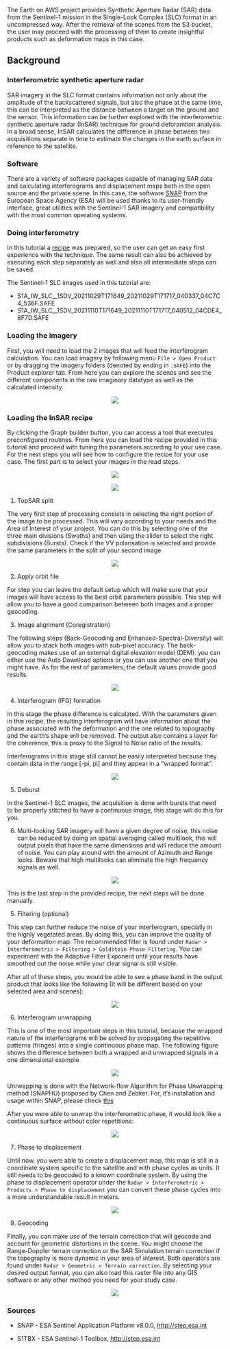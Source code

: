 The Earth on AWS project provides Synthetic Aperture Radar (SAR) data from the Sentinel-1 mission in the Single-Look Complex (SLC) format in an uncompressed way. After the retrieval of the scenes from the S3 bucket, the user may proceed with the processing of them to create insightful products such as deformation maps in this case.

## Background

### Interferometric synthetic aperture radar

SAR imagery in the SLC format contains information not only about the amplitude of the backscattered signals, but also the phase at the same time, this can be interpreted as the distance between a target on the ground and the sensor. This information can be further explored with the interferometric synthetic aperture radar (InSAR) technique for ground deforamtion analysis. In a broad sense, InSAR calculates the difference in phase between two acquisitions separate in time to estimate the changes in the earth surface in reference to the satellite.

### Software
There are a variety of software packages capable of managing SAR data and calculating interferograms and displacement maps both in the open source and the private scene. In this case, the software [SNAP](https://step.esa.int/main/download/snap-download/)  from the European Space Agency (ESA) will be used thanks to its user-friendly interface, great utilities with the Sentinel-1 SAR imagery and compatibility with the most common operating systems.


### Doing interferometry
In this tutorial a [recipe](./recipes/Sentinel_1_Interferogram_formation.xml) was prepared, so the user can get an easy first experience with the technique. The same result can also be achieved by executing each step separately as well and also all intermediate steps can be saved.

The Sentinel-1 SLC images used in this tutorial are:
- S1A_IW_SLC__1SDV_20211029T171649_20211029T171717_040337_04C7C4_536F.SAFE
- S1A_IW_SLC__1SDV_20211110T171649_20211110T171717_040512_04CDE4_8F7D.SAFE

### Loading the imagery
First, you will need to load the 2 images that will feed the interferogram calculation. You can load imagery by following menu `File > Open Product` or by dragging the imagery folders (denoted by ending in `.SAFE`) into the Product explorer tab. From here you can explore the scenes and see the different components in the raw imaginary datatype as well as the calculated intensity.

<p align="center">
<img src="./source/load_imagery.png">
</p>

### Loading the InSAR recipe
By clicking the Graph builder button, you can access a tool that executes preconfigured routines. From here you can load the recipe provided in this tutorial and proceed with tuning the parameters according to your use case. For the next steps you will see how to configure the recipe for your use case. The first part is to select your images in the read steps.

<p align="center">
<img src="./source/graph_viewer.png">
</p>

<p align="center">
<img src="./source/recipe.png">
</p>

1. TopSAR split

The very first step of processing consists in selecting the right portion of the image to be processed. This will vary according to your needs and the Area of Interest of your project. You can do this by selecting one of the three main divisions (Swaths) and then using the slider to select the right subdivisions (Bursts). Check if the VV polarisation is selected and provide the same parameters in the split of your second image

<p align="center">
<img src="./source/topsar_split.png">
</p>

2. Apply orbit file

For step you can leave the default setup which will make sure that your images will have access to the best orbit parameters possible. This step will allow you to have a good comparison between both images and a proper geocoding.

3. Image alignment (Coregistration)

The following steps (Back-Geocoding and Enhanced-Spectral-Diversity) will allow you to stack both images with sub-pixel accuracy. The back-geocoding makes use of an external digital elevation model (DEM). you can either use the Auto Download options or you can use another one that you might have. As for the rest of parameters, the default values provide good results.

<p align="center">
<img src="./source/back_geocoding.png">
</p>


4. Interferogram (IFG) formation

In this stage the phase difference is calculated. With the parameters given in this recipe, the resulting interferogram will have information about the phase associated with the deformation and the one related to topography and the earth’s shape will be removed. The output also contains a layer for the coherence, this is proxy to the Signal to Noise ratio of the results.

Interferograms in this stage still cannot be easily interpreted because they contain data in the range [-pi, pi] and they appear in a “wrapped format”.
<p align="center">
<img src="./source/interferogram_formation.png">
</p>

5. Deburst

In the Sentinel-1 SLC images, the acquisition is done with bursts that need to be properly stitched to have a continuous image, this stage will do this for you. 


6. Multi-looking
SAR imagery will have a given degree of noise, this noise can be reduced by doing an spatial averaging called multilook, this will output pixels that have the same dimensions and will reduce the amount of noise. You can play around with the amount of Azimuth and Range looks. Beware that high multilooks can eliminate the high frequency signals as well.

<p align="center">
<img src="./source/multilook.png">
</p>

This is the last step in the provided recipe, the next steps will be done manually.

5. Filtering (optional)

This step can further reduce the noise of your interferogram, specially in the highly vegetated areas. By doing this, you can improve the quality of your deformation map. The recommended filter is found under `Radar > Interferometric > Filtering > Goldstein Phase Filtering`. You can experiment with the Adaptive Filter Exponent until your results have smoothed out the noise while your clear signal is still visible.

After all of these steps, you would be able to see a phase band in the output product that looks like the following (It will be different based on your selected area and scenes):

<p align="center">
<img src="./source/wrapped_ifg.png">
</p>

6. Interferogram unwrapping

This is one of the most important steps in this tutorial, because the wrapped nature of the interferograms will be solved by propagating the repetitive patterns (fringes) into a single continuous phase map. The following figure shows the difference between both a wrapped and unwrapped signals in a one dimensional example

<p align="center">
<img src="./source/unwrapping_sample.png">
</p>

Unrwapping is done with the Network-flow Algorithm for Phase Unwrapping method  (SNAPHU) proposed by Chen and Zebker. For, it’s installation and usage within SNAP, please check [this](https://step.esa.int/main/snap-supported-plugins/snaphu/)

After you were able to unwrap the interferometric phase, it would look like a continuous surface without color repetitions:

<p align="center">
<img src="./source/unwrapped_ifg.png">
</p>

7. Phase to displacement

Until now, you were able to create a displacement map, this map is still in a coordinate system specific to the satellite and with phase cycles as units. It still needs to be geocoded to a known coordinate system. By using the phase to displacement operator under the `Radar > Interferometric > Products > Phase to displacement` you can convert these phase cycles into a more understandable result in meters.

<p align="center">
<img src="./source/displacement_radar.png">
</p>

9. Geocoding

Finally, you can make use of the terrain correction that will geocode and account for geometric distortions in the scene. You might choose the Range-Doppler terrain correction or the SAR Simulation terrain correction if the topography is more dynamic in your area of interest. Both operators are found under `Radar > Geometric > Terrain correction`. By selecting your desired output format, you can also load this raster file into any GIS software or any other method you need for your study case.

<p align="center">
<img src="./source/displacement_geocoded.png">
</p>

### Sources

- SNAP - ESA Sentinel Application Platform v8.0.0, http://step.esa.int

- S1TBX - ESA Sentinel-1 Toolbox, http://step.esa.int
